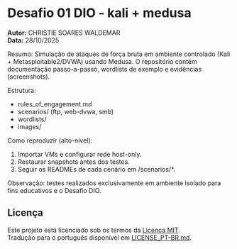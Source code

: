 # Desafio 01 DIO - kali + medusa

**Autor:** CHRISTIE SOARES WALDEMAR  
**Data:** 28/10/2025

Resumo:
Simulação de ataques de força bruta em ambiente controlado (Kali + Metasploitable2/DVWA) usando Medusa. O repositório contém documentação passo-a-passo, wordlists de exemplo e evidências (screenshots).

Estrutura:
- rules_of_engagement.md
- scenarios/ (ftp, web-dvwa, smb)
- wordlists/
- images/

Como reproduzir (alto-nível):
1. Importar VMs e configurar rede host-only.
2. Restaurar snapshots antes dos testes.
3. Seguir os READMEs de cada cenário em /scenarios/*.

Observação: testes realizados exclusivamente em ambiente isolado para fins educativos e o Desafio DIO.
## Licença
Este projeto está licenciado sob os termos da [Licença MIT](./LICENSE).  
Tradução para o português disponível em [LICENSE_PT-BR.md](./LICENSE_PT-BR.md).
